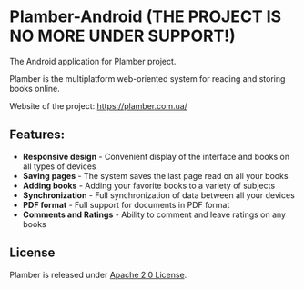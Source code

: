 # Plamber-Android (THE PROJECT IS NO MORE UNDER SUPPORT!)
The Android application for Plamber project.

Plamber is the multiplatform web-oriented system for reading and storing books online.

Website of the project: https://plamber.com.ua/

## Features:

* __Responsive design__ - Convenient display of the interface and books on all types of devices
* __Saving pages__ - The system saves the last page read on all your books
* __Adding books__ - Adding your favorite books to a variety of subjects
* __Synchronization__ - Full synchronization of data between all your devices
* __PDF format__ - Full support for documents in PDF format
* __Comments and Ratings__ - Ability to comment and leave ratings on any books

## License

Plamber is released under [Apache 2.0 License](http://www.apache.org/licenses/LICENSE-2.0.html).
